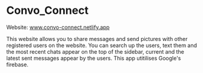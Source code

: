 # Convo_Connect
Website: www.convo-connect.netlify.app

This website allows you to share messages and send pictures with other registered users on the website. You can search up the users, text them and the most recent chats appear on the top of the sidebar, current and the latest sent messages appear by the users. This app utitilises Google's firebase. 
